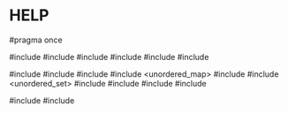 # HELP
#pragma once

#include <iostream>
#include <memory>
#include <utility>
#include <algorithm>
#include <functional>
#include <tuple>

#include <string>
#include <sstream>
#include <vector>
#include <unordered_map>
#include <map>
#include <unordered_set>
#include <chrono>
#include <fstream>
#include <bitset>
#include <filesystem>


#include <thread>
#include <mutex>

